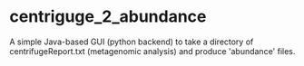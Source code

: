# centriguge_2_abundance
A simple Java-based GUI (python backend) to take a directory of centrifugeReport.txt (metagenomic analysis) and produce 'abundance' files.
